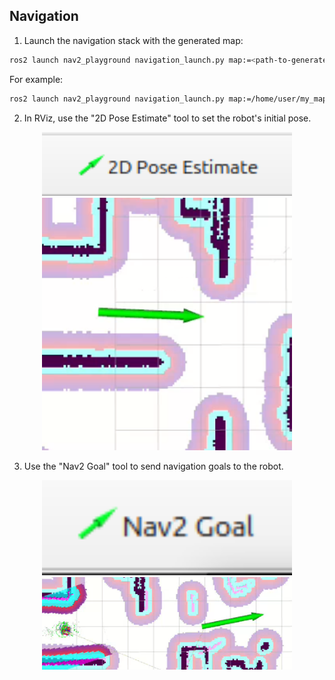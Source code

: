 
## Navigation

1. Launch the navigation stack with the generated map:
```bash
ros2 launch nav2_playground navigation_launch.py map:=<path-to-generated-yaml>
```

For example:
```bash
ros2 launch nav2_playground navigation_launch.py map:=/home/user/my_map.yaml
```

2. In RViz, use the "2D Pose Estimate" tool to set the robot's initial pose.

<p align="center">
  <img src="../../images/2d_pose_estimate.png" alt="2D Pose Estimate" width="400"/>
  <img src="../../images/click_to_locate_robot.png" alt="Click on the correct location" width="400"/>
</p>

3. Use the "Nav2 Goal" tool to send navigation goals to the robot.

<p align="center">
  <img src="../../images/nav2_goal.png" alt="Nav2 Goal" width="400"/>
  <img src="../../images/click_on_goal.png" alt="Click on the goal" width="400"/>
</p>